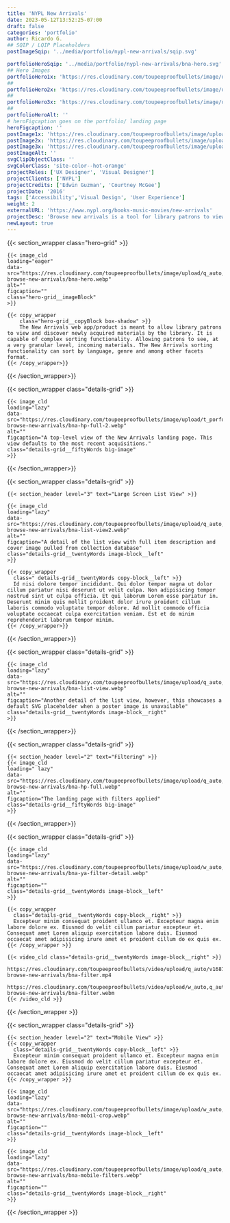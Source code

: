 ```yaml
---
title: 'NYPL New Arrivals'
date: 2023-05-12T13:52:25-07:00
draft: false
categories: 'portfolio'
author: Ricardo G.
## SQIP / LQIP Placeholders
postImageSqip: '../media/portfolio/nypl-new-arrivals/sqip.svg'

portfolioHeroSqip: '../media/portfolio/nypl-new-arrivals/bna-hero.svg'
## Hero Images
portfolioHero1x: 'https://res.cloudinary.com/toupeeproofbullets/image/upload/q_auto,f_auto,w_auto/v1686948248/nypl-browse-new-arrivals/bna-hero.webp'
##
portfolioHero2x: 'https://res.cloudinary.com/toupeeproofbullets/image/upload/q_auto,f_auto,w_auto/v1686948248/nypl-browse-new-arrivals/bna-hero.webp'
##
portfolioHero3x: 'https://res.cloudinary.com/toupeeproofbullets/image/upload/q_auto,f_auto,w_auto/v1686948248/nypl-browse-new-arrivals/bna-hero.webp'
##
portfolioHeroAlt: ''
# heroFigcaption goes on the portfolio/ landing page
heroFigcaption: ''
postImage1x: 'https://res.cloudinary.com/toupeeproofbullets/image/upload/t_480,f_auto/v1686948247/nypl-browse-new-arrivals/bna-hp-hero.webp'
postImage2x: 'https://res.cloudinary.com/toupeeproofbullets/image/upload/t_480,f_auto/v1686948247/nypl-browse-new-arrivals/bna-hp-hero.webp'
postImage3x: 'https://res.cloudinary.com/toupeeproofbullets/image/upload/t_480,f_auto/v1686948247/nypl-browse-new-arrivals/bna-hp-hero.webp'
postImageAlt: ''
svgClipObjectClass: ''
svgColorClass: 'site-color--hot-orange'
projectRoles: ['UX Designer', 'Visual Designer']
projectClients: ['NYPL']
projectCredits: ['Edwin Guzman', 'Courtney McGee']
projectDate: '2016'
tags: ['Accessibility','Visual Design', 'User Experience']
weight: 2
externalURL: 'https://www.nypl.org/books-music-movies/new-arrivals'
projectDesc: 'Browse new arrivals is a tool for library patrons to view and place holds on books soon to be added to the circulating collection'
newLayout: true
---
```

{{< section_wrapper class="hero-grid" >}}

    {{< image_cld
    loading="eager"
    data-src="https://res.cloudinary.com/toupeeproofbullets/image/upload/q_auto,f_auto,w_auto/v1686948248/nypl-browse-new-arrivals/bna-hero.webp"
    alt=""
    figcaption=""
    class="hero-grid__imageBlock"
    >}}

    {{< copy_wrapper
        class="hero-grid__copyBlock box-shadow" >}}
        The New Arrivals web app/product is meant to allow library patrons to view and discover newly acquired materials by the library. It is capable of complex sorting functionality. Allowing patrons to see, at a very granular level, incoming materials. The New Arrivals sorting functionality can sort by language, genre and among other facets format.
    {{< /copy_wrapper>}}

{{< /section_wrapper>}}

{{< section_wrapper class="details-grid" >}}

    {{< image_cld
    loading="lazy"
    data-src="https://res.cloudinary.com/toupeeproofbullets/image/upload/t_porfolio_hero_1280_3x/v1687294024/nypl-browse-new-arrivals/bna-hp-full-2.webp"
    alt=""
    figcaption="A top-level view of the New Arrivals landing page. This view defaults to the most recent acquisitions."
    class="details-grid__fiftyWords big-image"
    >}}

{{< /section_wrapper>}}

{{< section_wrapper class="details-grid" >}}

    {{< section_header level="3" text="Large Screen List View" >}}

    {{< image_cld
    loading="lazy"
    data-src="https://res.cloudinary.com/toupeeproofbullets/image/upload/q_auto,f_auto,w_auto/v1686948246/nypl-browse-new-arrivals/bna-list-view2.webp"
    alt=""
    figcaption="A detail of the list view with full item description and cover image pulled from collection database"
    class="details-grid__twentyWords image-block__left"
    >}}

    {{< copy_wrapper
      class=" details-grid__twentyWords copy-block__left" >}}
      Id nisi dolore tempor incididunt. Qui dolor tempor magna ut dolor cillum pariatur nisi deserunt ut velit culpa. Non adipisicing tempor nostrud sint ut culpa officia. Et qui laborum Lorem esse pariatur in. Deserunt minim quis mollit proident dolor irure proident cillum laboris commodo voluptate tempor dolore. Ad mollit commodo officia voluptate occaecat culpa exercitation veniam. Est et do minim reprehenderit laborum tempor minim.
    {{< /copy_wrapper>}}

{{< /section_wrapper>}}

{{< section_wrapper class="details-grid" >}}

    {{< image_cld
    loading="lazy"
    data-src="https://res.cloudinary.com/toupeeproofbullets/image/upload/q_auto,f_auto,w_auto/v1686948246/nypl-browse-new-arrivals/bna-list-view.webp"
    alt=""
    figcaption="Another detail of the list view, however, this showcases a default SVG placeholder when a poster image is unavailable"
    class="details-grid__twentyWords image-block__right"
    >}}

{{< /section_wrapper>}}

{{< section_wrapper class="details-grid" >}}

    {{< section_header level="2" text="Filtering" >}}
    {{< image_cld
    loading=" lazy"
    data-src="https://res.cloudinary.com/toupeeproofbullets/image/upload/q_auto,f_auto,w_auto/v1686950560/nypl-browse-new-arrivals/bna-hp-full.webp"
    alt=""
    figcaption="The landing page with filters applied"
    class="details-grid__fiftyWords big-image"
    >}}

{{< /section_wrapper>}}

{{< section_wrapper class="details-grid" >}}

    {{< image_cld
    loading="lazy"
    data-src="https://res.cloudinary.com/toupeeproofbullets/image/upload/w_auto,q_auto,f_auto/v1686948247/nypl-browse-new-arrivals/bna-ya-filter-detail.webp"
    alt=""
    figcaption=""
    class="details-grid__twentyWords image-block__left"
    >}}
    
    {{< copy_wrapper
      class="details-grid__twentyWords copy-block__right" >}}
      Excepteur minim consequat proident ullamco et. Excepteur magna enim labore dolore ex. Eiusmod do velit cillum pariatur excepteur et. Consequat amet Lorem aliquip exercitation labore duis. Eiusmod occaecat amet adipisicing irure amet et proident cillum do ex quis ex.
    {{< /copy_wrapper >}}

    {{< video_cld class="details-grid__twentyWords image-block__right" >}}
      https://res.cloudinary.com/toupeeproofbullets/video/upload/q_auto/v1687206397/nypl-browse-new-arrivals/bna-filter.mp4
      https://res.cloudinary.com/toupeeproofbullets/video/upload/w_auto,q_auto,vc_vp9/v1687206397/nypl-browse-new-arrivals/bna-filter.webm
    {{< /video_cld >}}

{{< /section_wrapper >}}

{{< section_wrapper class="details-grid" >}}

    {{< section_header level="2" text="Mobile View" >}}
    {{< copy_wrapper
      class="details-grid__twentyWords copy-block__left" >}}
      Excepteur minim consequat proident ullamco et. Excepteur magna enim labore dolore ex. Eiusmod do velit cillum pariatur excepteur et. Consequat amet Lorem aliquip exercitation labore duis. Eiusmod occaecat amet adipisicing irure amet et proident cillum do ex quis ex.
    {{< /copy_wrapper >}}

    {{< image_cld
    loading="lazy"
    data-src="https://res.cloudinary.com/toupeeproofbullets/image/upload/w_auto,q_auto,f_auto/v1686948246/nypl-browse-new-arrivals/bna-mobil-crop.webp"
    alt=""
    figcaption=""
    class="details-grid__twentyWords image-block__left"
    >}}

    {{< image_cld
    loading="lazy"
    data-src="https://res.cloudinary.com/toupeeproofbullets/image/upload/q_auto,f_auto,w_auto/v1687286651/nypl-browse-new-arrivals/bna-mobile-filters.webp"
    alt=""
    figcaption=""
    class="details-grid__twentyWords image-block__right"
    >}}

{{< /section_wrapper >}}